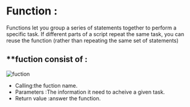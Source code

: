 # Function :

Functions let you group a series of statements together to perform a
specific task. If different parts of a script repeat the same task, you can
reuse the function (rather than repeating the same set of statements)

## **fuction consist of :
![fuction](https://s3.ap-south-1.amazonaws.com/s3.studytonight.com/tutorials/uploads/pictures/1587882057-1.png)

* Calling:the fuction name.
* Parameters :The information it need to acheive a given task.
* Return value :answer the function.

